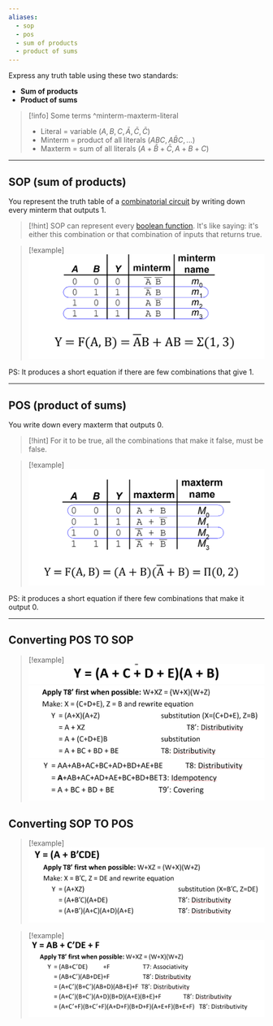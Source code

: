 ```yaml
---
aliases:
  - sop
  - pos
  - sum of products
  - product of sums
---
```

Express any truth table using these two standards:
- **Sum of products**
- **Product of sums**

> [!info] Some terms ^minterm-maxterm-literal
> - Literal = variable ($A, B, C, \bar{A}, \bar{C}, \bar{C}$)
> - Minterm = product of all literals ($ABC, A\bar{B}C, ...$)
> - Maxterm = sum of all literals ($A+\bar{B}+\bar{C}, A+B+C$)

---

## SOP (sum of products)

You represent the truth table of a [combinatorial circuit](4.%20Combinational%20circuits.md) by writing down every minterm that outputs 1.

> [!hint]
> SOP can represent every [boolean function](6.%20Boolean%20Algebra.md).
> It's like saying: it's either this combination or that combination of inputs that returns true.

> [!example]
> ![](../z_images/Pasted%20image%2020241215120628.png)


PS: It produces a short equation if there are few combinations that give 1.

---

## POS (product of sums)

You write down every maxterm that outputs 0.

> [!hint]
> For it to be true, all the combinations that make it false, must be false.

> [!example]
> ![](../z_images/Pasted%20image%2020241215121810.png)


PS: it produces a short equation if there few combinations that make it output 0.

---

## Converting POS TO SOP

> [!example]
> ![](../z_images/Pasted%20image%2020241217123357.png)![](../z_images/Pasted%20image%2020241217123336.png)![](../z_images/Pasted%20image%2020241217123411.png)


## Converting SOP TO POS

> [!example]
> ![](../z_images/Pasted%20image%2020241217123511.png)

> [!example]
> ![](../z_images/Pasted%20image%2020241217123553.png)
